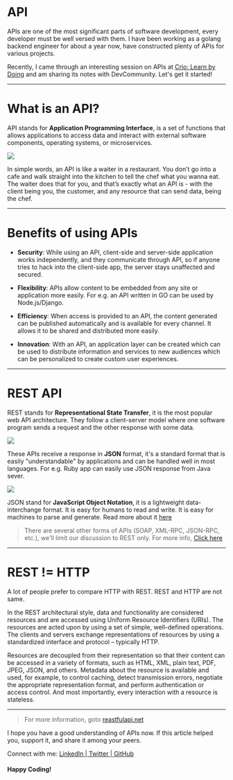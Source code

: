 # API

APIs are one of the most significant parts of software development, every developer must be well versed with them. I have been working as a golang backend engineer for about a year now, have constructed plenty of APIs for various projects.

Recently, I came through an interesting session on APIs at <a href="https://www.crio.do/">Crio: Learn by Doing</a> and am sharing its notes with DevCommunity. Let's get it started!

<hr>

# What is an API?

API stands for **Application Programming Interface**, is a set of functions that allows applications to access data and interact with external software components, operating systems, or microservices.

<img src="https://user-images.githubusercontent.com/26124625/104198884-ca1bcf80-544c-11eb-94d1-22548426ad4d.png"></img>

In simple words, an API is like a waiter in a restaurant. You don’t go into a cafe and walk straight into the kitchen to tell the chef what you wanna eat. The waiter does that for you, and that’s exactly what an API is - with the client being you, the customer, and any resource that can send data, being the chef.

<hr>

# Benefits of using APIs

- **Security**: While using an API, client-side and server-side application works independently, and they communicate through API, so if anyone tries to hack into the client-side app, the server stays unaffected and secured.

- **Flexibility**: APIs allow content to be embedded from any site or application more easily. For e.g. an API written in GO can be used by Node.js/Django.

- **Efficiency**: When access is provided to an API, the content generated can be published automatically and is available for every channel. It allows it to be shared and distributed more easily.

- **Innovation**: With an API, an application layer can be created which can be used to distribute information and services to new audiences which can be personalized to create custom user experiences.

<hr>

# REST API

REST stands for **Representational State Transfer**, it is the most popular web API architecture. They follow a client-server model where one software program sends a request and the other response with some data.

<img src="https://user-images.githubusercontent.com/26124625/104197485-16fea680-544b-11eb-8aaa-d2bd74bf207a.png"> </img>

These APIs receive a response in **JSON** format, it's a standard format that is easily "understandable" by applications and can be handled well in most languages. For e.g. Ruby app can easily use JSON response from Java sever.

<img src="https://user-images.githubusercontent.com/26124625/104204412-431e2580-5453-11eb-9827-29a65aa6ff82.png"></img>

JSON stand for **JavaScript Object Notation**, it is a lightweight data-interchange format. It is easy for humans to read and write. It is easy for machines to parse and generate. Read more about it <a href="https://www.json.org/json-en.html"> here </a>

> There are several other forms of APIs (SOAP, XML-RPC, JSON-RPC, etc.), we'll limit our discussion to REST only. For more info, <a href="https://stoplight.io/api-types/"> Click here</a>

<hr>

# REST != HTTP

A lot of people prefer to compare HTTP with REST. REST and HTTP are not same.

In the REST architectural style, data and functionality are considered resources and are accessed using Uniform Resource Identifiers (URIs). The resources are acted upon by using a set of simple, well-defined operations. The clients and servers exchange representations of resources by using a standardized interface and protocol – typically HTTP.

Resources are decoupled from their representation so that their content can be accessed in a variety of formats, such as HTML, XML, plain text, PDF, JPEG, JSON, and others. Metadata about the resource is available and used, for example, to control caching, detect transmission errors, negotiate the appropriate representation format, and perform authentication or access control. And most importantly, every interaction with a resource is stateless.

<hr>

> For more information, goto <a href="https://restfulapi.net/"> reastfulapi.net </a>

I hope you have a good understanding of APIs now. If this article helped you, support it, and share it among your peers.

Connect with me: <a href="https://linkedin.com/in/anubhavitis"> LinkedIn </a>|<a href="https://twitter.com/anubhavitis"> Twitter </a>|<a href="https://github.com/anubhavitis"> GitHub </a>

#### Happy Coding!